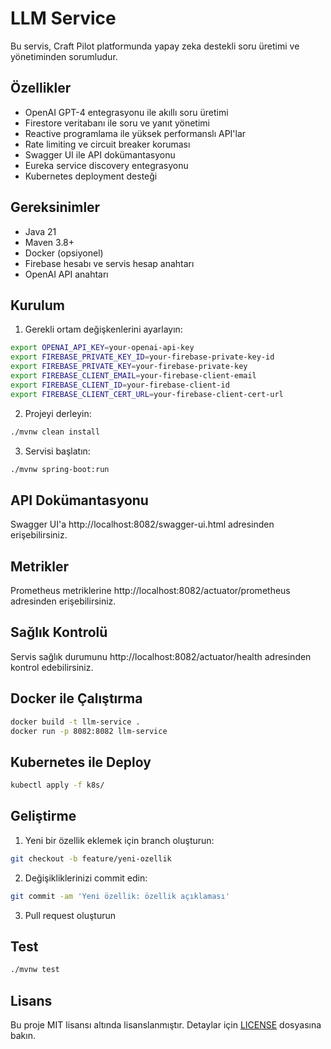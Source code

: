 # LLM Service

Bu servis, Craft Pilot platformunda yapay zeka destekli soru üretimi ve yönetiminden sorumludur.

## Özellikler

- OpenAI GPT-4 entegrasyonu ile akıllı soru üretimi
- Firestore veritabanı ile soru ve yanıt yönetimi
- Reactive programlama ile yüksek performanslı API'lar
- Rate limiting ve circuit breaker koruması
- Swagger UI ile API dokümantasyonu
- Eureka service discovery entegrasyonu
- Kubernetes deployment desteği

## Gereksinimler

- Java 21
- Maven 3.8+
- Docker (opsiyonel)
- Firebase hesabı ve servis hesap anahtarı
- OpenAI API anahtarı

## Kurulum

1. Gerekli ortam değişkenlerini ayarlayın:

```bash
export OPENAI_API_KEY=your-openai-api-key
export FIREBASE_PRIVATE_KEY_ID=your-firebase-private-key-id
export FIREBASE_PRIVATE_KEY=your-firebase-private-key
export FIREBASE_CLIENT_EMAIL=your-firebase-client-email
export FIREBASE_CLIENT_ID=your-firebase-client-id
export FIREBASE_CLIENT_CERT_URL=your-firebase-client-cert-url
```

2. Projeyi derleyin:

```bash
./mvnw clean install
```

3. Servisi başlatın:

```bash
./mvnw spring-boot:run
```

## API Dokümantasyonu

Swagger UI'a http://localhost:8082/swagger-ui.html adresinden erişebilirsiniz.

## Metrikler

Prometheus metriklerine http://localhost:8082/actuator/prometheus adresinden erişebilirsiniz.

## Sağlık Kontrolü

Servis sağlık durumunu http://localhost:8082/actuator/health adresinden kontrol edebilirsiniz.

## Docker ile Çalıştırma

```bash
docker build -t llm-service .
docker run -p 8082:8082 llm-service
```

## Kubernetes ile Deploy

```bash
kubectl apply -f k8s/
```

## Geliştirme

1. Yeni bir özellik eklemek için branch oluşturun:

```bash
git checkout -b feature/yeni-ozellik
```

2. Değişikliklerinizi commit edin:

```bash
git commit -am 'Yeni özellik: özellik açıklaması'
```

3. Pull request oluşturun

## Test

```bash
./mvnw test
```

## Lisans

Bu proje MIT lisansı altında lisanslanmıştır. Detaylar için [LICENSE](LICENSE) dosyasına bakın.
